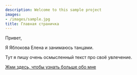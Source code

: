 ```yaml
---
description: Welcome to this sample project
images:
- /images/sample.jpg
title: Главная страничка
---
```


Привет,

Я Яблокова Елена и занимаюсь танцами.

Тут я пишу очень осмысленный текст про своё увлечение.

[Жми здесь, чтобы узнать больше обо мне](/about "Жми здесь, чтобы узнать больше обо мне")